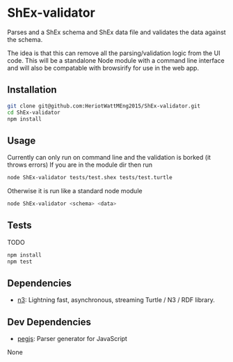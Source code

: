 # ShEx-validator 

Parses and a ShEx schema and ShEx data file and validates the data against the schema.

The idea is that this can remove all the parsing/validation logic from the UI code. This will be a standalone Node module with a command line interface and will also be compatable with browsirify for use in the web app.

## Installation

```sh
git clone git@github.com:HeriotWattMEng2015/ShEx-validator.git
cd ShEx-validator
npm install
```


## Usage
Currently can only run on command line and the validation is borked (it throws errors)
If you are in the module dir then run
```sh
node ShEx-validator tests/test.shex tests/test.turtle
```
Otherwise it is run like a standard node module
```sh
node ShEx-validator <schema> <data>
```

## Tests
TODO

```sh
npm install
npm test
```

## Dependencies

- [n3](https://github.com/RubenVerborgh/N3.js): Lightning fast, asynchronous, streaming Turtle / N3 / RDF library.

## Dev Dependencies

- [pegjs](https://github.com/dmajda/pegjs): Parser generator for JavaScript

None
